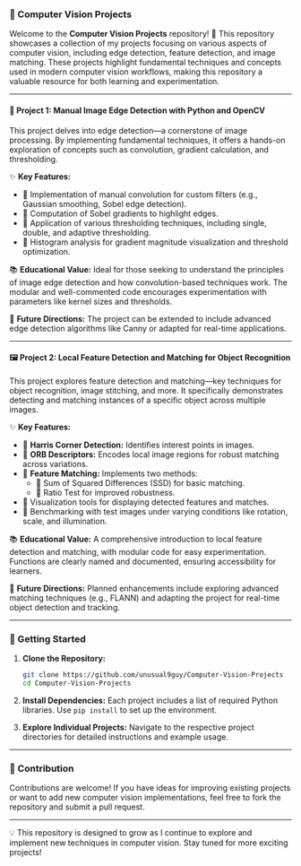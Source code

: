 ### 🌟 Computer Vision Projects

Welcome to the **Computer Vision Projects** repository! 🎉 This repository showcases a collection of my projects focusing on various aspects of computer vision, including edge detection, feature detection, and image matching. These projects highlight fundamental techniques and concepts used in modern computer vision workflows, making this repository a valuable resource for both learning and experimentation.

---

#### 📸 Project 1: **Manual Image Edge Detection with Python and OpenCV**
This project delves into edge detection—a cornerstone of image processing. By implementing fundamental techniques, it offers a hands-on exploration of concepts such as convolution, gradient calculation, and thresholding.

✨ **Key Features:**
- 📌 Implementation of manual convolution for custom filters (e.g., Gaussian smoothing, Sobel edge detection).
- 📌 Computation of Sobel gradients to highlight edges.
- 📌 Application of various thresholding techniques, including single, double, and adaptive thresholding.
- 📌 Histogram analysis for gradient magnitude visualization and threshold optimization.

📚 **Educational Value:**
Ideal for those seeking to understand the principles of image edge detection and how convolution-based techniques work. The modular and well-commented code encourages experimentation with parameters like kernel sizes and thresholds.

🚀 **Future Directions:**
The project can be extended to include advanced edge detection algorithms like Canny or adapted for real-time applications.

---

#### 🖼️ Project 2: **Local Feature Detection and Matching for Object Recognition**
This project explores feature detection and matching—key techniques for object recognition, image stitching, and more. It specifically demonstrates detecting and matching instances of a specific object across multiple images.

✨ **Key Features:**
- 🧩 **Harris Corner Detection:** Identifies interest points in images.
- 🧩 **ORB Descriptors:** Encodes local image regions for robust matching across variations.
- 🧩 **Feature Matching:** Implements two methods:
  - 🔗 Sum of Squared Differences (SSD) for basic matching.
  - 🔗 Ratio Test for improved robustness.
- 🧩 Visualization tools for displaying detected features and matches.
- 🧩 Benchmarking with test images under varying conditions like rotation, scale, and illumination.

📚 **Educational Value:**
A comprehensive introduction to local feature detection and matching, with modular code for easy experimentation. Functions are clearly named and documented, ensuring accessibility for learners.

🚀 **Future Directions:**
Planned enhancements include exploring advanced matching techniques (e.g., FLANN) and adapting the project for real-time object detection and tracking.

---

### 🚀 Getting Started
1. **Clone the Repository:**
   ```bash
   git clone https://github.com/unusual9guy/Computer-Vision-Projects
   cd Computer-Vision-Projects
   ```
2. **Install Dependencies:**
   Each project includes a list of required Python libraries. Use `pip install` to set up the environment.

3. **Explore Individual Projects:**
   Navigate to the respective project directories for detailed instructions and example usage.

---

### 🤝 Contribution
Contributions are welcome! If you have ideas for improving existing projects or want to add new computer vision implementations, feel free to fork the repository and submit a pull request.

---

💡 This repository is designed to grow as I continue to explore and implement new techniques in computer vision. Stay tuned for more exciting projects!
